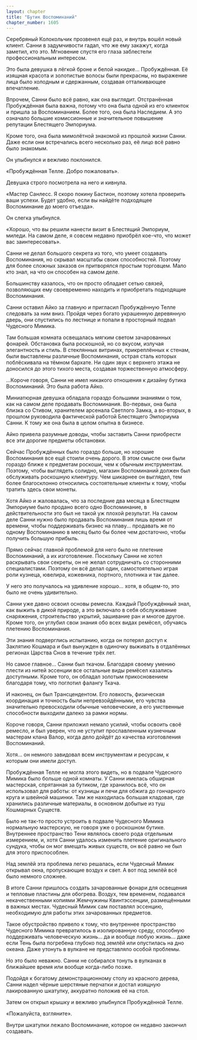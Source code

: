 ```yaml
---
layout: chapter
title: "Бутик Воспоминаний"
chapter_number: 1605
---
```




Серебряный Колокольчик прозвенел ещё раз, и внутрь вошёл новый клиент. Санни в задумчивости гадал, что же ему закажут, когда заметил, кто это. Мгновение спустя его глаза заблестели профессиональным интересом.

Это была девушка в лёгкой броне и белой накидке... Пробуждённая. Её изящная красота и золотистые волосы были прекрасны, но выражение лица было холодным и сдержанным, создавая отталкивающее впечатление.

Впрочем, Санни было всё равно, как она выглядит. Отстранённая Пробуждённая была важна, потому что она была одной из его клиенток и пришла за Воспоминанием. Более того, она была Наследием. А это означало большие комиссионные и значительное повышение репутации Блестящего Эмпориума.

Кроме того, она была мимолётной знакомой из прошлой жизни Санни. Даже если они встречались всего несколько раз, её лицо всё равно было знакомым.

Он улыбнулся и вежливо поклонился.

«Пробуждённая Телле. Добро пожаловать».

Девушка строго посмотрела на него и кивнула.

«Мастер Санлесс. Я скоро покину Бастион, поэтому хотела проверить ваши успехи. Будет удобно, если вы найдёте подходящее Воспоминание до моего отъезда».

Он слегка улыбнулся.

«Хорошо, что вы решили нанести визит в Блестящий Эмпориум, миледи. На самом деле, я совсем недавно приобрёл кое-что, что может вас заинтересовать».

Санни не делал большого секрета из того, что умеет создавать Воспоминания, но скрывал масштабы своих способностей. Поэтому для более сложных заказов он притворялся простым торговцем. Мало кто знал, на что он способен на самом деле.

Большинству казалось, что он просто обладает сетью связей, позволяющих ему своевременно находить и приобретать подходящие Воспоминания.

Санни оставил Айко за главную и пригласил Пробуждённую Телле следовать за ним вниз. Пройдя через богато украшенную деревянную дверь, они спустились по лестнице и попали в просторный подвал Чудесного Мимика.

Там большая комната освещалась мягким светом зачарованных фонарей. Обстановка была роскошной, но со вкусом, излучая элегантность и стиль. В стеклянных витринах, прикреплённых к стенам, были выставлены различные Воспоминания, острая сталь которых поблёскивала на тёмном бархате. Ни один звук с верхнего этажа не доносился до этого тихого места, создавая торжественную атмосферу.

...Короче говоря, Санни не имел никакого отношения к дизайну бутика Воспоминаний. Это была работа Айко.

Миниатюрная девушка обладала гораздо большими знаниями о том, как на самом деле продавать Воспоминания. Во-первых, она была близка со Стивом, хранителем арсенала Светлого Замка, а во-вторых, в прошлом руководила фактической работой Блестящего Эмпориума Санни. К тому же она была в целом опытна в бизнесе.

Айко привела разумные доводы, чтобы заставить Санни приобрести все эти дорогие предметы обстановки.

Сейчас Пробуждённых было гораздо больше, но хорошие Воспоминания все ещё стоили очень дорого. В этом смысле они были гораздо ближе к предметам роскоши, чем к обычным инструментам. Поэтому, чтобы выглядеть солидно, магазин Воспоминаний должен был обслуживать роскошную клиентуру. Чем шикарнее он выглядел, тем более благосклонно относились состоятельные клиенты к тому, чтобы тратить здесь свои монеты.

Хотя Айко и жаловалась, что за последние два месяца в Блестящем Эмпориуме было продано всего одно Воспоминание, в действительности это был не такой уж плохой результат. На самом деле Санни нужно было продавать Воспоминания лишь время от времени, чтобы поддерживать бизнес на плаву... продавать же по одному Воспоминанию в месяц было бы более чем достаточно, чтобы получить большую прибыль.

Прямо сейчас главной проблемой для него было не плетение Воспоминаний, а их изготовление. Поскольку Санни не хотел раскрывать свои секреты, он не желал сотрудничать со сторонними специалистами. Поэтому он всё делал один, самостоятельно играя роли кузнеца, ювелира, кожевника, портного, плотника и так далее.

У него это получалось на удивление хорошо... хотя, в общем-то, это было не очень удивительно.

Санни уже давно освоил основы ремесла. Каждый Пробуждённый знал, как выжить в дикой природе, а это включало в себя обслуживание снаряжения, строительство укрытий, зашивание ран и многое другое. Кроме того, он углубил свои знания обо всех видах ремёсел, обучаясь плетению Воспоминания.

Эти знания подверглись испытанию, когда он потерял доступ к Заклятию Кошмара и был вынужден в одиночку выживать в отдалённых регионах Царства Снов в течение трёх лет.

Но самое главное... Санни был ткачом. Благодаря своему умению плести из нитей эссенции все остальные виды ремёсел казались доступными. Кроме того, он обладал золотым прикосновением благодаря тому, что поглотил фалангу Ткача.

И наконец, он был Трансцендентом. Его ловкость, физическая координация и точность были непревзойдёнными, его чувства значительно превосходили обычные человеческие, а его умственные способности выходили далеко за рамки нормы.

Короче говоря, Санни приложил немало усилий, чтобы освоить своё ремесло, и был уверен, что не уступит прославленным кузнечным мастерам клана Валор, когда дело дойдёт до качества изготовления Воспоминаний.

Хотя... он немного завидовал всем инструментам и ресурсам, к которым они имели доступ.

Пробуждённая Телле не могла этого видеть, но в подвале Чудесного Мимика было больше одной комнаты. У Санни имелась обширная мастерская, спрятанная за бутиком, где хранилось всё, что он использовал для работы: от кузницы и печи для обжига до гончарного круга и швейной машинки. Там же находилась большая кладовая, где хранились различные материалы, в основном добытые из туш Кошмарных Существ.

Было не так-то просто устроить в подвале Чудесного Мимика нормальную мастерскую, не говоря уже о роскошном бутике. Внутреннее пространство Тени являлось своего рода отдельным измерением, и, хотя Санни удалось изменить плетение оригинального сундука, чтобы он мог вмещать живых существ, он всё равно не был для этого приспособлен.

Над землёй эта проблема легко решалась, если Чудесный Мимик открывал окна, пропускающие воздух и свет. А вот под землёй всё было немного сложнее.

В итоге Санни пришлось создать зачарованные фонари для освещения и тепловые пластины для обогрева. Воздух, тем временем, подавался некачественными копиями Жемчужины Квинтэссенции, размещёнными в важных местах. Чудесный Мимик сам поставлял эссенцию, необходимую для работы этих зачарованных предметов.

Такое обустройство привело к тому, что внутреннее пространство Чудесного Мимика превратилось в изолированную среду, способную поддерживать человеческую жизнь... да и вообще любую жизнь... даже если Тень была погребена глубоко под землёй или опустилась на дно океана. Даже утонуть в вулкане не представляло особой проблемы.

Но это было неважно. Санни не собирался тонуть в вулканах в ближайшее время или вообще когда-либо позже.

Подойдя к богатому демонстрационному столу из красного дерева, Санни надел чёрные шерстяные перчатки и достал изящную лакированную шкатулку, аккуратно положив её на стол.

Затем он открыл крышку и вежливо улыбнулся Пробуждённой Телле.

«Пожалуйста, взгляните».

Внутри шкатулки лежало Воспоминание, которое он недавно закончил создавать.

